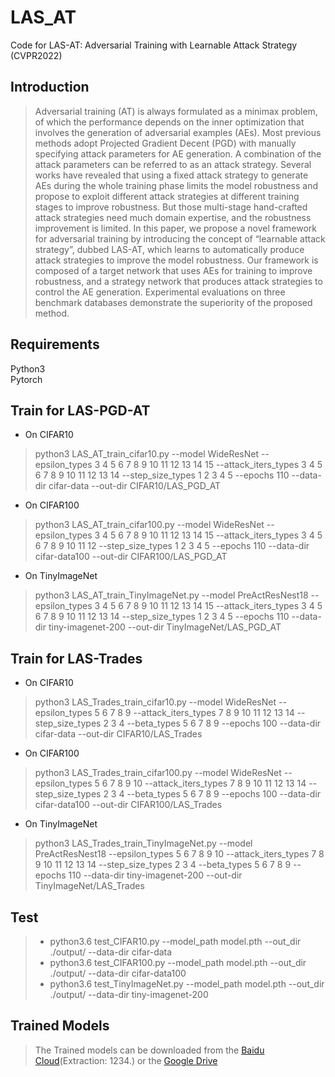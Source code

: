 # LAS_AT
Code for LAS-AT: Adversarial Training with Learnable Attack Strategy (CVPR2022)

## Introduction
>Adversarial training (AT) is always formulated as a minimax problem, of which the performance depends on the inner optimization that involves the generation of adversarial examples (AEs). Most previous methods adopt Projected Gradient Decent (PGD) with manually specifying attack parameters for AE generation. A combination of the attack parameters can be referred to as an attack strategy. Several works have revealed that using a fixed attack strategy to generate AEs during the whole training phase limits the model robustness and propose to exploit different attack strategies at different training stages to improve robustness. But those multi-stage hand-crafted attack strategies need much domain expertise, and the robustness improvement is limited. In this paper, we propose a novel framework for adversarial training by introducing the concept of “learnable attack strategy”, dubbed LAS-AT, which learns to automatically produce attack strategies to improve the model robustness. Our framework is composed of a target network that uses AEs for training to improve robustness, and a strategy network that produces attack strategies to control the AE generation. Experimental evaluations on three benchmark databases demonstrate the superiority of the proposed method.
## Requirements
Python3 </br>
Pytorch </br>

## Train for LAS-PGD-AT
* On CIFAR10
> python3 LAS_AT_train_cifar10.py --model WideResNet --epsilon_types 3 4 5 6 7 8 9 10 11 12 13 14 15 --attack_iters_types 3 4 5 6 7 8 9 10 11 12 13 14 --step_size_types  1 2 3 4 5  --epochs 110  --data-dir cifar-data  --out-dir CIFAR10/LAS_PGD_AT 
* On CIFAR100
> python3 LAS_AT_train_cifar100.py --model WideResNet --epsilon_types 3 4 5 6 7 8 9 10 11 12 13 14 15 --attack_iters_types 3 4 5 6 7 8 9 10 11 12 --step_size_types  1 2 3 4 5  --epochs 110  --data-dir cifar-data100  --out-dir CIFAR100/LAS_PGD_AT
* On TinyImageNet
> python3 LAS_AT_train_TinyImageNet.py --model PreActResNest18 --epsilon_types 3 4 5 6 7 8 9 10 11 12 13 14 15 --attack_iters_types 3 4 5 6 7 8 9 10 11 12 13 14 --step_size_types  1 2 3 4 5  --epochs 110  --data-dir tiny-imagenet-200  --out-dir TinyImageNet/LAS_PGD_AT

## Train for LAS-Trades
* On CIFAR10
> python3 LAS_Trades_train_cifar10.py --model WideResNet --epsilon_types  5 6 7 8 9  --attack_iters_types  7 8 9 10 11 12 13 14 --step_size_types  2 3 4 --beta_types 5 6 7 8 9  --epochs 100  --data-dir cifar-data  --out-dir CIFAR10/LAS_Trades 
* On CIFAR100
> python3 LAS_Trades_train_cifar100.py --model WideResNet --epsilon_types 5 6 7 8 9 10 --attack_iters_types 7 8 9 10 11 12 13 14 --step_size_types  2 3 4  --beta_types 5 6 7 8 9  --epochs 100 --data-dir cifar-data100  --out-dir CIFAR100/LAS_Trades
* On TinyImageNet
> python3 LAS_Trades_train_TinyImageNet.py --model PreActResNest18 --epsilon_types 5 6 7 8 9 10 --attack_iters_types 7 8 9 10 11 12 13 14 --step_size_types  2 3 4 --beta_types 5 6 7 8 9  --epochs 110  --data-dir tiny-imagenet-200  --out-dir TinyImageNet/LAS_Trades


## Test
> + python3.6 test_CIFAR10.py --model_path model.pth --out_dir ./output/ --data-dir cifar-data </br>
> + python3.6 test_CIFAR100.py --model_path model.pth --out_dir ./output/ --data-dir cifar-data100 </br>
> + python3.6 test_TinyImageNet.py --model_path model.pth --out_dir ./output/ --data-dir tiny-imagenet-200
## Trained Models
> The Trained models can be downloaded from the [Baidu Cloud](https://pan.baidu.com/s/1fmnO9jZw5Fcwy5B28bvRSw)(Extraction: 1234.) or the [Google Drive](https://drive.google.com/drive/folders/13ZZGAIzXuvfCvjMGD69Qude3p3gE0r7b?usp=sharing)
